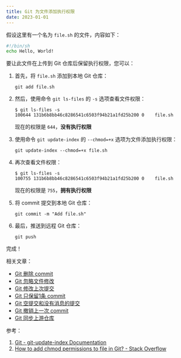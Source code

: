 ```yaml
---
title: Git 为文件添加执行权限
date: 2023-01-01
---
```


假设这里有一个名为 `file.sh` 的文件，内容如下：
```sh
#!/bin/sh
echo Hello, World!
```
要让此文件在上传到 Git 仓库后保留执行权限，您可以：
1. 首先，将 `file.sh` 添加到本地 Git 仓库：
   ```
   git add file.sh
   ```
2. 然后，使用命令 `git ls-files` 的 `-s` 选项查看文件权限：
   ```
   $ git ls-files -s
   100644 131b6b8bb46c8286541c6503f94b21a1fd25b200 0	file.sh
   ```

   现在的权限是 `644`，**没有执行权限**
3. 使用命令 `git update-index` 的 `--chmod=+x` 选项为文件添加执行权限：
   ```
   git update-index --chmod=+x file.sh
   ```
4. 再次查看文件权限：
   ```
   $ git ls-files -s
   100755 131b6b8bb46c8286541c6503f94b21a1fd25b200 0	file.sh
   ```
   现在的权限是 `755`，**拥有执行权限**
5. 将 commit 提交到本地 Git 仓库：
   ```
   git commit -m "Add file.sh"
   ```
6. 最后，推送到远程 Git 仓库：
   ```
   git push
   ```
完成！

相关文章：
- [Git 删除 commit](/Git-Delete-Commit)
- [Git 忽略文件修改](/Git-skip-worktree)
- [Git 修改上次提交](/Git-commit-amend)
- [Git 只保留1条 commit](/Git-only-keep-1-commit)
- [Git 空提交和没有消息的提交](/Git-empty-commit-and-empty-message)
- [Git 撤销上一次 commit](/Git-reset-soft-HEAD~1)
- [Git 同步上游仓库](/Git-fetch-upstream)

参考：
1. [Git - git-update-index Documentation](https://git-scm.com/docs/git-update-index#Documentation/git-update-index.txt---chmod-x)
2. [How to add chmod permissions to file in Git? - Stack Overflow](https://stackoverflow.com/questions/40978921)